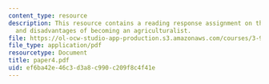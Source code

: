 ```yaml
---
content_type: resource
description: This resource contains a reading response assignment on the advantages
  and disadvantages of becoming an agriculturalist.
file: https://ol-ocw-studio-app-production.s3.amazonaws.com/courses/3-987-human-origins-and-evolution-spring-2006/ef6ba42e46c3d3a8c990c209f8c4f41e_paper4.pdf
file_type: application/pdf
resourcetype: Document
title: paper4.pdf
uid: ef6ba42e-46c3-d3a8-c990-c209f8c4f41e
---
```

